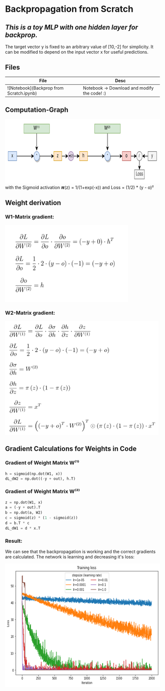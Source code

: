 # Backpropagation from Scratch
## _This is a toy MLP with one hidden layer for backprop._
The target vector y is fixed to an arbitrary value of [10,-2] for simplicity. It can be modified to depend on the input vector x for useful predictions.

## Files

| File | Desc |
| ------ | ------ |
| ![Notebook](Backprop from Scratch.ipynb)| Notebook → Download and modify the code! :) |

## Computation-Graph
<img src="https://github.com/till2/Backpropagation-from-Scratch/blob/main/assets/ComputationGraph.png?raw=true" width="800" height="210"/>
with the Sigmoid activation 𝞹(z) = 1/(1+exp(-x)) and Loss = (1/2) * (y - o)²

## Weight derivation

### W1-Matrix gradient:
<img src="https://github.com/till2/Backpropagation-from-Scratch/blob/main/assets/eq_new.png?raw=true" width="400" height="250"/>

### W2-Matrix gradient:
<img src="https://github.com/till2/Backpropagation-from-Scratch/blob/main/assets/eq1.png?raw=true" width="500" height="370"/>


## Gradient Calculations for Weights in Code

### Gradient of Weight Matrix W⁽¹⁾

```py
h = sigmoid(np.dot(W1, x))
dL_dW2 = np.dot((-y + out), h.T)
```

### Gradient of Weight Matrix W⁽²⁾

```py
z = np.dot(W1, x)
a = (-y + out).T
b = np.dot(a, W2)
c = sigmoid(z) * (1 - sigmoid(z))
d = b.T * c
dL_dW1 = d * x.T
```
### Result:
We can see that the backpropagation is working and the correct gradients are calculated.
The network is learning and decreasing it's loss:

<img src="https://github.com/till2/Backpropagation-from-Scratch/blob/main/assets/LearningRates.png?raw=true" width="600" height="400"/>
